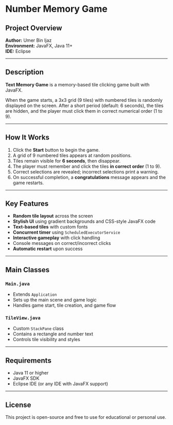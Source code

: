 # Number Memory Game

## Project Overview
**Author:** Umer Bin Ijaz  
**Environment:** JavaFX, Java 11+  
**IDE:** Eclipse  

---

## Description
**Text Memory Game** is a memory-based tile clicking game built with JavaFX.

When the game starts, a 3x3 grid (9 tiles) with numbered tiles is randomly displayed on the screen. After a short period (default: 6 seconds), the tiles are hidden, and the player must click them in correct numerical order (1 to 9).

---

## How It Works

1. Click the **Start** button to begin the game.
2. A grid of 9 numbered tiles appears at random positions.
3. Tiles remain visible for **6 seconds**, then disappear.
4. The player must remember and click the tiles **in correct order** (1 to 9).
5. Correct selections are revealed; incorrect selections print a warning.
6. On successful completion, a **congratulations** message appears and the game restarts.

---

## Key Features

- **Random tile layout** across the screen
- **Stylish UI** using gradient backgrounds and CSS-style JavaFX code
- **Text-based tiles** with custom fonts
- **Concurrent timer** using `ScheduledExecutorService`
- **Interactive gameplay** with click handling
- Console messages on correct/incorrect clicks
- **Automatic restart** upon success

---

## Main Classes

### `Main.java`
- Extends `Application`
- Sets up the main scene and game logic
- Handles game start, tile creation, and game flow

### `TileView.java`
- Custom `StackPane` class
- Contains a rectangle and number text
- Controls tile visibility and styles

---

## Requirements

- Java 11 or higher
- JavaFX SDK
- Eclipse IDE (or any IDE with JavaFX support)

---

## License

This project is open-source and free to use for educational or personal use.
